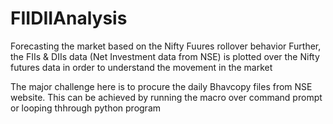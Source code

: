 # FIIDIIAnalysis
Forecasting the market based on the Nifty Fuures rollover behavior
Further, the FIIs & DIIs data (Net Investment data from NSE) is plotted over the Nifty futures data in order to understand the movement in the market


The major challenge here is to procure the daily Bhavcopy files from NSE website. This can be achieved by running the macro over command prompt or looping thhrough python program
